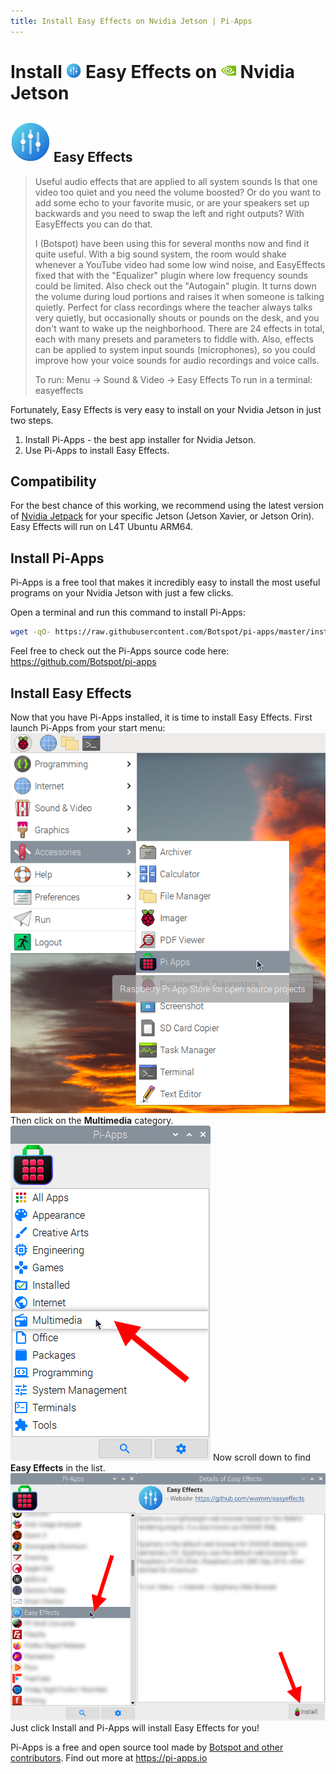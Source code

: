 ```yaml
---
title: Install Easy Effects on Nvidia Jetson | Pi-Apps
---
```

<div class="simple-install-content content">

# Install <img src="/img/app-icons/Easy Effects/icon-64.png" height=24> Easy Effects on <img src=/img/other-icons/nvidia-icon.svg height=24> Nvidia Jetson

## <img src="/img/app-icons/Easy Effects/icon-64.png"> Easy Effects
> Useful audio effects that are applied to all system sounds
> Is that one video too quiet and you need the volume boosted? Or do you want to add some echo to your favorite music, or are your speakers set up backwards and you need to swap the left and right outputs?
> With EasyEffects you can do that.
> 
> I (Botspot) have been using this for several months now and find it quite useful.
> With a big sound system, the room would shake whenever a YouTube video had some low wind noise, and EasyEffects fixed that with the "Equalizer" plugin where low frequency sounds could be limited.
> Also check out the "Autogain" plugin. It turns down the volume during loud portions and raises it when someone is talking quietly. Perfect for class recordings where the teacher always talks very quietly, but occasionally shouts or pounds on the desk, and you don't want to wake up the neighborhood.
> There are 24 effects in total, each with many presets and parameters to fiddle with. Also, effects can be applied to system input sounds (microphones), so you could improve how your voice sounds for audio recordings and voice calls.
> 
> To run: Menu -> Sound & Video -> Easy Effects
> To run in a terminal: easyeffects

Fortunately, Easy Effects is very easy to install on your Nvidia Jetson in just two steps.
1. Install Pi-Apps - the best app installer for Nvidia Jetson.
2. Use Pi-Apps to install Easy Effects.
</div>
<div class="simple-install-content content">

## Compatibility
For the best chance of this working, we recommend using the latest version of [Nvidia Jetpack](https://developer.nvidia.com/embedded/jetpack-archive) for your specific Jetson (Jetson Xavier, or Jetson Orin).
Easy Effects will run on L4T Ubuntu ARM64.
</div>
<div class="simple-install-content content">

## Install Pi-Apps

Pi-Apps is a free tool that makes it incredibly easy to install the most useful programs on your Nvidia Jetson with just a few clicks.

Open a terminal and run this command to install Pi-Apps:
```bash
wget -qO- https://raw.githubusercontent.com/Botspot/pi-apps/master/install | bash
```
Feel free to check out the Pi-Apps source code here: https://github.com/Botspot/pi-apps
</div>
<div class="simple-install-content content">

## Install Easy Effects

Now that you have Pi-Apps installed, it is time to install Easy Effects.
First launch Pi-Apps from your start menu:
<img src="/img/start-menu.png">
Then click on the <b>Multimedia</b> category.
<img src="/img/category-selections/Multimedia.png">
Now scroll down to find <b>Easy Effects</b> in the list.
<img src="/img/app-icons/Easy Effects/app-selection.png">
Just click Install and Pi-Apps will install Easy Effects for you!
</div>
<div class="simple-install-content content">

Pi-Apps is a free and open source tool made by [Botspot and other contributors](/about/#contributors). Find out more at https://pi-apps.io
</div>
